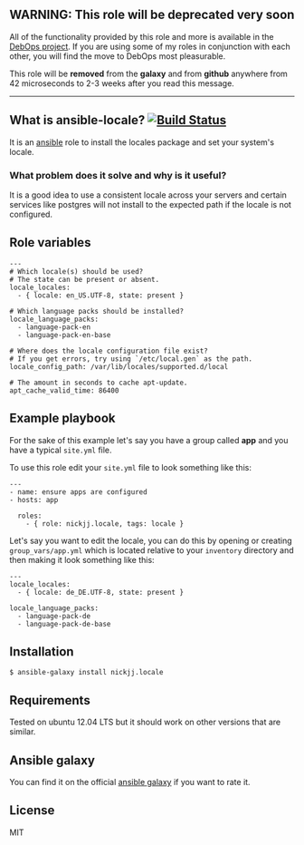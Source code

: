 ## WARNING: This role will be deprecated very soon

All of the functionality provided by this role and more is available in the [DebOps project](http://debops.org). If you are using some of my roles in conjunction with each other, you will find the move to DebOps most pleasurable.

This role will be **removed** from the **galaxy** and from **github** anywhere from 42 microseconds to 2-3 weeks after you read this message.

---


## What is ansible-locale? [![Build Status](https://secure.travis-ci.org/nickjj/ansible-locale.png)](http://travis-ci.org/nickjj/ansible-locale)

It is an [ansible](http://www.ansible.com/home) role to install the locales package and set your system's locale.

### What problem does it solve and why is it useful?

It is a good idea to use a consistent locale across your servers and certain services like postgres will not install to the expected path if the locale is not configured.

## Role variables

```
---
# Which locale(s) should be used?
# The state can be present or absent.
locale_locales:
  - { locale: en_US.UTF-8, state: present }

# Which language packs should be installed?
locale_language_packs:
  - language-pack-en
  - language-pack-en-base

# Where does the locale configuration file exist?
# If you get errors, try using `/etc/local.gen` as the path.
locale_config_path: /var/lib/locales/supported.d/local

# The amount in seconds to cache apt-update.
apt_cache_valid_time: 86400
```

## Example playbook

For the sake of this example let's say you have a group called **app** and you have a typical `site.yml` file.

To use this role edit your `site.yml` file to look something like this:

```
---
- name: ensure apps are configured
- hosts: app

  roles:
    - { role: nickjj.locale, tags: locale }
```

Let's say you want to edit the locale, you can do this by opening or creating `group_vars/app.yml` which is located relative to your `inventory` directory and then making it look something like this:

```
---
locale_locales:
  - { locale: de_DE.UTF-8, state: present }

locale_language_packs:
  - language-pack-de
  - language-pack-de-base
```

## Installation

`$ ansible-galaxy install nickjj.locale`

## Requirements

Tested on ubuntu 12.04 LTS but it should work on other versions that are similar.

## Ansible galaxy

You can find it on the official [ansible galaxy](https://galaxy.ansible.com/list#/roles/1071) if you want to rate it.

## License

MIT